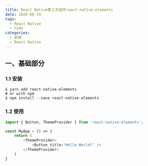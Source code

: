 ```yaml
---
title: React Native第三方组件react-native-elements
date: 2020-06-19
tags:
  - React Native
  - hide
categories:
  - 前端
  - React Native
---
```


## 一、基础部分

### 1.1 安装

```shell
$ yarn add react-native-elements
# or with npm
$ npm install --save react-native-elements
```

### 1.2 使用

```js
import { Button, ThemeProvider } from 'react-native-elements';

const MyApp = () => {
    return (
    	<ThemeProvider>
        	<Button title="Hello World!" />
        </ThemeProvider>
    )
}
```

